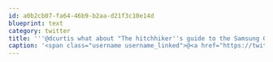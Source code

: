 ```yaml
---
id: a0b2cb07-fa64-46b9-b2aa-d21f3c10e14d
blueprint: text
category: twitter
title: '''@dcurtis what about "The hitchhiker''s guide to the Samsung Galaxy S"?'
caption: '<span class="username username_linked">@<a href="https://twitter.com/dcurtis" title="dustin curtis">dcurtis</a></span> what about "The hitchhiker''s guide to the Samsung Galaxy S"?'
---
```

